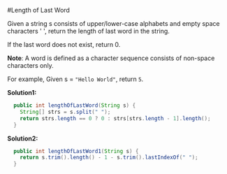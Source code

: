 #Length of Last Word

Given a string s consists of upper/lower-case alphabets and empty space characters ' ', return the length of last word in the string.

If the last word does not exist, return 0.

**Note**: A word is defined as a character sequence consists of non-space characters only.

For example,
Given s = ```"Hello World"```,
return ```5```.

**Solution1:**

```Java
  public int lengthOfLastWord(String s) {
    String[] strs = s.split(" ");
    return strs.length == 0 ? 0 : strs[strs.length - 1].length();
  }
```

**Solution2:**

```java
  public int lengthOfLastWord1(String s) {
    return s.trim().length() - 1 - s.trim().lastIndexOf(" ");
  }
```
